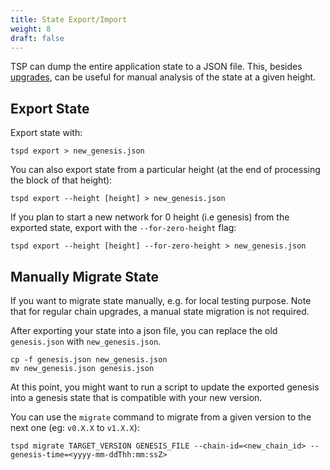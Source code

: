```yaml
---
title: State Export/Import
weight: 8
draft: false
---
```


TSP can dump the entire application state to a JSON file.
This, besides [upgrades](/docs/protocol/validate/upgrades),
can be useful for manual analysis of the state at a given height.

## Export State

Export state with:

```
tspd export > new_genesis.json
```

You can also export state from a particular height
(at the end of processing the block of that height):

```
tspd export --height [height] > new_genesis.json
```

If you plan to start a new network for 0 height (i.e genesis) from the exported state,
export with the `--for-zero-height` flag:

```
tspd export --height [height] --for-zero-height > new_genesis.json
```

## Manually Migrate State

If you want to migrate state manually, e.g. for local testing purpose.
Note that for regular chain upgrades, a manual state migration is not required.

After exporting your state into a json file,
you can replace the old `genesis.json` with `new_genesis.json`.

```
cp -f genesis.json new_genesis.json
mv new_genesis.json genesis.json
```

At this point, you might want to run a script
to update the exported genesis into a genesis state
that is compatible with your new version.

You can use the `migrate` command to
migrate from a given version to the next one (eg: `v0.X.X` to `v1.X.X`):

```
tspd migrate TARGET_VERSION GENESIS_FILE --chain-id=<new_chain_id> --genesis-time=<yyyy-mm-ddThh:mm:ssZ>
```